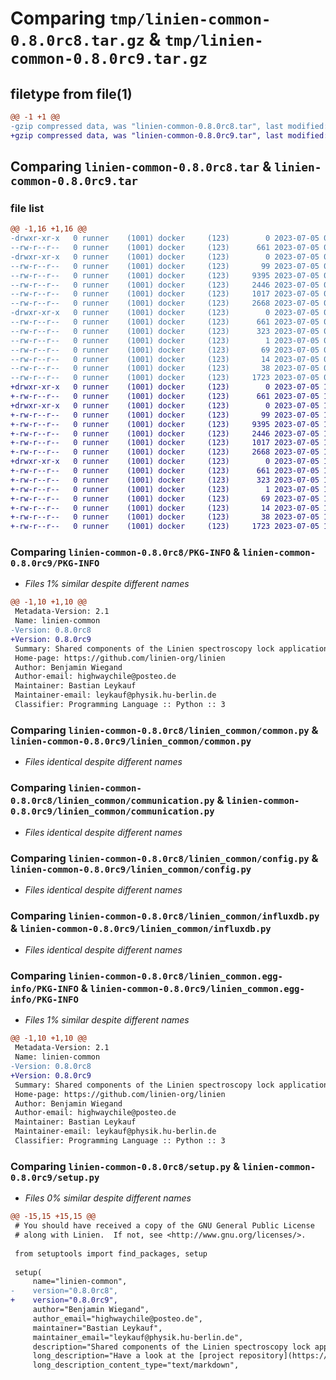 # Comparing `tmp/linien-common-0.8.0rc8.tar.gz` & `tmp/linien-common-0.8.0rc9.tar.gz`

## filetype from file(1)

```diff
@@ -1 +1 @@
-gzip compressed data, was "linien-common-0.8.0rc8.tar", last modified: Wed Jul  5 09:23:38 2023, max compression
+gzip compressed data, was "linien-common-0.8.0rc9.tar", last modified: Wed Jul  5 12:52:39 2023, max compression
```

## Comparing `linien-common-0.8.0rc8.tar` & `linien-common-0.8.0rc9.tar`

### file list

```diff
@@ -1,16 +1,16 @@
-drwxr-xr-x   0 runner    (1001) docker     (123)        0 2023-07-05 09:23:38.925958 linien-common-0.8.0rc8/
--rw-r--r--   0 runner    (1001) docker     (123)      661 2023-07-05 09:23:38.925958 linien-common-0.8.0rc8/PKG-INFO
-drwxr-xr-x   0 runner    (1001) docker     (123)        0 2023-07-05 09:23:38.925958 linien-common-0.8.0rc8/linien_common/
--rw-r--r--   0 runner    (1001) docker     (123)       99 2023-07-05 09:23:25.000000 linien-common-0.8.0rc8/linien_common/__init__.py
--rw-r--r--   0 runner    (1001) docker     (123)     9395 2023-07-05 09:23:25.000000 linien-common-0.8.0rc8/linien_common/common.py
--rw-r--r--   0 runner    (1001) docker     (123)     2446 2023-07-05 09:23:25.000000 linien-common-0.8.0rc8/linien_common/communication.py
--rw-r--r--   0 runner    (1001) docker     (123)     1017 2023-07-05 09:23:25.000000 linien-common-0.8.0rc8/linien_common/config.py
--rw-r--r--   0 runner    (1001) docker     (123)     2668 2023-07-05 09:23:25.000000 linien-common-0.8.0rc8/linien_common/influxdb.py
-drwxr-xr-x   0 runner    (1001) docker     (123)        0 2023-07-05 09:23:38.925958 linien-common-0.8.0rc8/linien_common.egg-info/
--rw-r--r--   0 runner    (1001) docker     (123)      661 2023-07-05 09:23:38.000000 linien-common-0.8.0rc8/linien_common.egg-info/PKG-INFO
--rw-r--r--   0 runner    (1001) docker     (123)      323 2023-07-05 09:23:38.000000 linien-common-0.8.0rc8/linien_common.egg-info/SOURCES.txt
--rw-r--r--   0 runner    (1001) docker     (123)        1 2023-07-05 09:23:38.000000 linien-common-0.8.0rc8/linien_common.egg-info/dependency_links.txt
--rw-r--r--   0 runner    (1001) docker     (123)       69 2023-07-05 09:23:38.000000 linien-common-0.8.0rc8/linien_common.egg-info/requires.txt
--rw-r--r--   0 runner    (1001) docker     (123)       14 2023-07-05 09:23:38.000000 linien-common-0.8.0rc8/linien_common.egg-info/top_level.txt
--rw-r--r--   0 runner    (1001) docker     (123)       38 2023-07-05 09:23:38.925958 linien-common-0.8.0rc8/setup.cfg
--rw-r--r--   0 runner    (1001) docker     (123)     1723 2023-07-05 09:23:25.000000 linien-common-0.8.0rc8/setup.py
+drwxr-xr-x   0 runner    (1001) docker     (123)        0 2023-07-05 12:52:39.263821 linien-common-0.8.0rc9/
+-rw-r--r--   0 runner    (1001) docker     (123)      661 2023-07-05 12:52:39.263821 linien-common-0.8.0rc9/PKG-INFO
+drwxr-xr-x   0 runner    (1001) docker     (123)        0 2023-07-05 12:52:39.263821 linien-common-0.8.0rc9/linien_common/
+-rw-r--r--   0 runner    (1001) docker     (123)       99 2023-07-05 12:52:27.000000 linien-common-0.8.0rc9/linien_common/__init__.py
+-rw-r--r--   0 runner    (1001) docker     (123)     9395 2023-07-05 12:52:27.000000 linien-common-0.8.0rc9/linien_common/common.py
+-rw-r--r--   0 runner    (1001) docker     (123)     2446 2023-07-05 12:52:27.000000 linien-common-0.8.0rc9/linien_common/communication.py
+-rw-r--r--   0 runner    (1001) docker     (123)     1017 2023-07-05 12:52:27.000000 linien-common-0.8.0rc9/linien_common/config.py
+-rw-r--r--   0 runner    (1001) docker     (123)     2668 2023-07-05 12:52:27.000000 linien-common-0.8.0rc9/linien_common/influxdb.py
+drwxr-xr-x   0 runner    (1001) docker     (123)        0 2023-07-05 12:52:39.263821 linien-common-0.8.0rc9/linien_common.egg-info/
+-rw-r--r--   0 runner    (1001) docker     (123)      661 2023-07-05 12:52:39.000000 linien-common-0.8.0rc9/linien_common.egg-info/PKG-INFO
+-rw-r--r--   0 runner    (1001) docker     (123)      323 2023-07-05 12:52:39.000000 linien-common-0.8.0rc9/linien_common.egg-info/SOURCES.txt
+-rw-r--r--   0 runner    (1001) docker     (123)        1 2023-07-05 12:52:39.000000 linien-common-0.8.0rc9/linien_common.egg-info/dependency_links.txt
+-rw-r--r--   0 runner    (1001) docker     (123)       69 2023-07-05 12:52:39.000000 linien-common-0.8.0rc9/linien_common.egg-info/requires.txt
+-rw-r--r--   0 runner    (1001) docker     (123)       14 2023-07-05 12:52:39.000000 linien-common-0.8.0rc9/linien_common.egg-info/top_level.txt
+-rw-r--r--   0 runner    (1001) docker     (123)       38 2023-07-05 12:52:39.263821 linien-common-0.8.0rc9/setup.cfg
+-rw-r--r--   0 runner    (1001) docker     (123)     1723 2023-07-05 12:52:27.000000 linien-common-0.8.0rc9/setup.py
```

### Comparing `linien-common-0.8.0rc8/PKG-INFO` & `linien-common-0.8.0rc9/PKG-INFO`

 * *Files 1% similar despite different names*

```diff
@@ -1,10 +1,10 @@
 Metadata-Version: 2.1
 Name: linien-common
-Version: 0.8.0rc8
+Version: 0.8.0rc9
 Summary: Shared components of the Linien spectroscopy lock application.
 Home-page: https://github.com/linien-org/linien
 Author: Benjamin Wiegand
 Author-email: highwaychile@posteo.de
 Maintainer: Bastian Leykauf
 Maintainer-email: leykauf@physik.hu-berlin.de
 Classifier: Programming Language :: Python :: 3
```

### Comparing `linien-common-0.8.0rc8/linien_common/common.py` & `linien-common-0.8.0rc9/linien_common/common.py`

 * *Files identical despite different names*

### Comparing `linien-common-0.8.0rc8/linien_common/communication.py` & `linien-common-0.8.0rc9/linien_common/communication.py`

 * *Files identical despite different names*

### Comparing `linien-common-0.8.0rc8/linien_common/config.py` & `linien-common-0.8.0rc9/linien_common/config.py`

 * *Files identical despite different names*

### Comparing `linien-common-0.8.0rc8/linien_common/influxdb.py` & `linien-common-0.8.0rc9/linien_common/influxdb.py`

 * *Files identical despite different names*

### Comparing `linien-common-0.8.0rc8/linien_common.egg-info/PKG-INFO` & `linien-common-0.8.0rc9/linien_common.egg-info/PKG-INFO`

 * *Files 1% similar despite different names*

```diff
@@ -1,10 +1,10 @@
 Metadata-Version: 2.1
 Name: linien-common
-Version: 0.8.0rc8
+Version: 0.8.0rc9
 Summary: Shared components of the Linien spectroscopy lock application.
 Home-page: https://github.com/linien-org/linien
 Author: Benjamin Wiegand
 Author-email: highwaychile@posteo.de
 Maintainer: Bastian Leykauf
 Maintainer-email: leykauf@physik.hu-berlin.de
 Classifier: Programming Language :: Python :: 3
```

### Comparing `linien-common-0.8.0rc8/setup.py` & `linien-common-0.8.0rc9/setup.py`

 * *Files 0% similar despite different names*

```diff
@@ -15,15 +15,15 @@
 # You should have received a copy of the GNU General Public License
 # along with Linien.  If not, see <http://www.gnu.org/licenses/>.
 
 from setuptools import find_packages, setup
 
 setup(
     name="linien-common",
-    version="0.8.0rc8",
+    version="0.8.0rc9",
     author="Benjamin Wiegand",
     author_email="highwaychile@posteo.de",
     maintainer="Bastian Leykauf",
     maintainer_email="leykauf@physik.hu-berlin.de",
     description="Shared components of the Linien spectroscopy lock application.",
     long_description="Have a look at the [project repository](https://github.com/linien-org/linien) for installation instructions.",  # noqa: E501
     long_description_content_type="text/markdown",
```

